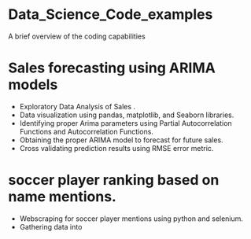 # Data_Science_Code_examples
A brief overview of the coding capabilities 

# Sales forecasting using ARIMA models 
- Exploratory Data Analysis of Sales .
- Data visualization using pandas, matplotlib, and Seaborn libraries.
- Identifying proper Arima parameters using Partial Autocorrelation Functions and Autocorrelation Functions.
- Obtaining the proper ARIMA model to forecast for future sales.
- Cross validating prediction results using RMSE error metric.

# soccer player ranking based on name mentions. 
- Webscraping for soccer player mentions using python and selenium.
- Gathering data into 
